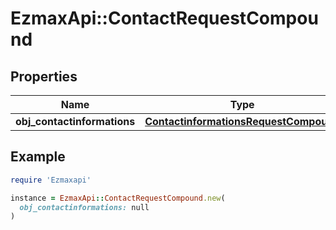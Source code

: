 # EzmaxApi::ContactRequestCompound

## Properties

| Name | Type | Description | Notes |
| ---- | ---- | ----------- | ----- |
| **obj_contactinformations** | [**ContactinformationsRequestCompound**](ContactinformationsRequestCompound.md) |  |  |

## Example

```ruby
require 'Ezmaxapi'

instance = EzmaxApi::ContactRequestCompound.new(
  obj_contactinformations: null
)
```

